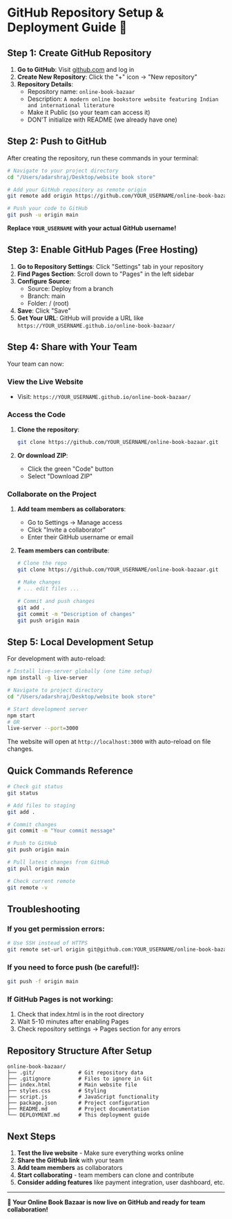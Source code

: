 # GitHub Repository Setup & Deployment Guide 🚀

## Step 1: Create GitHub Repository

1. **Go to GitHub**: Visit [github.com](https://github.com) and log in
2. **Create New Repository**: Click the "+" icon → "New repository"
3. **Repository Details**:
   - Repository name: `online-book-bazaar`
   - Description: `A modern online bookstore website featuring Indian and international literature`
   - Make it Public (so your team can access it)
   - DON'T initialize with README (we already have one)

## Step 2: Push to GitHub

After creating the repository, run these commands in your terminal:

```bash
# Navigate to your project directory
cd "/Users/adarshraj/Desktop/website book store"

# Add your GitHub repository as remote origin
git remote add origin https://github.com/YOUR_USERNAME/online-book-bazaar.git

# Push your code to GitHub
git push -u origin main
```

**Replace `YOUR_USERNAME` with your actual GitHub username!**

## Step 3: Enable GitHub Pages (Free Hosting)

1. **Go to Repository Settings**: Click "Settings" tab in your repository
2. **Find Pages Section**: Scroll down to "Pages" in the left sidebar
3. **Configure Source**: 
   - Source: Deploy from a branch
   - Branch: main
   - Folder: / (root)
4. **Save**: Click "Save"
5. **Get Your URL**: GitHub will provide a URL like `https://YOUR_USERNAME.github.io/online-book-bazaar/`

## Step 4: Share with Your Team

Your team can now:

### View the Live Website
- Visit: `https://YOUR_USERNAME.github.io/online-book-bazaar/`

### Access the Code
1. **Clone the repository**:
   ```bash
   git clone https://github.com/YOUR_USERNAME/online-book-bazaar.git
   ```

2. **Or download ZIP**:
   - Click the green "Code" button
   - Select "Download ZIP"

### Collaborate on the Project
1. **Add team members as collaborators**:
   - Go to Settings → Manage access
   - Click "Invite a collaborator"
   - Enter their GitHub username or email

2. **Team members can contribute**:
   ```bash
   # Clone the repo
   git clone https://github.com/YOUR_USERNAME/online-book-bazaar.git
   
   # Make changes
   # ... edit files ...
   
   # Commit and push changes
   git add .
   git commit -m "Description of changes"
   git push origin main
   ```

## Step 5: Local Development Setup

For development with auto-reload:

```bash
# Install live-server globally (one time setup)
npm install -g live-server

# Navigate to project directory
cd "/Users/adarshraj/Desktop/website book store"

# Start development server
npm start
# OR
live-server --port=3000
```

The website will open at `http://localhost:3000` with auto-reload on file changes.

## Quick Commands Reference

```bash
# Check git status
git status

# Add files to staging
git add .

# Commit changes
git commit -m "Your commit message"

# Push to GitHub
git push origin main

# Pull latest changes from GitHub
git pull origin main

# Check current remote
git remote -v
```

## Troubleshooting

### If you get permission errors:
```bash
# Use SSH instead of HTTPS
git remote set-url origin git@github.com:YOUR_USERNAME/online-book-bazaar.git
```

### If you need to force push (be careful!):
```bash
git push -f origin main
```

### If GitHub Pages is not working:
1. Check that index.html is in the root directory
2. Wait 5-10 minutes after enabling Pages
3. Check repository settings → Pages section for any errors

## Repository Structure After Setup

```
online-book-bazaar/
├── .git/              # Git repository data
├── .gitignore         # Files to ignore in Git
├── index.html         # Main website file
├── styles.css         # Styling
├── script.js          # JavaScript functionality
├── package.json       # Project configuration
├── README.md          # Project documentation
└── DEPLOYMENT.md      # This deployment guide
```

## Next Steps

1. **Test the live website** - Make sure everything works online
2. **Share the GitHub link** with your team
3. **Add team members** as collaborators
4. **Start collaborating** - team members can clone and contribute
5. **Consider adding features** like payment integration, user dashboard, etc.

---

**🎉 Your Online Book Bazaar is now live on GitHub and ready for team collaboration!**
